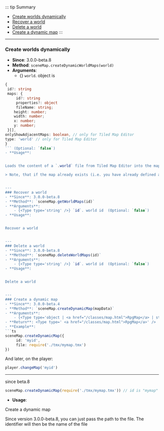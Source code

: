 ::: tip Summary
- [Create worlds dynamically](#create-worlds-dynamically)
- [Recover a world](#recover-a-world)
- [Delete a world](#delete-a-world)
- [Create a dynamic map](#create-a-dynamic-map)
:::
---
### Create worlds dynamically
- **Since**: 3.0.0-beta.8
- **Method**: `sceneMap.createDynamicWorldMaps(world)`
- **Arguments**:
    - {<Type type='object' />} `world`. object is 
```ts
{
 id?: string
 maps: {
     id?: string
     properties?: object
     fileName: string;
    height: number;
    width: number;
    x: number;
    y: number;
 }[],
onlyShowAdjacentMaps: boolean, // only for Tiled Map Editor
type: 'world' // only for Tiled Map Editor
}
``` (Optional: `false`) 
- **Usage**:


Loads the content of a `.world` file from Tiled Map Editor into the map scene

> Note, that if the map already exists (i.e. you have already defined an RpgMap), the world will retrieve the already existing map. Otherwise it will create a new map


---
### Recover a world
- **Since**: 3.0.0-beta.8
- **Method**: `sceneMap.getWorldMaps(id)`
- **Arguments**:
    - {<Type type='string' />} `id`. world id  (Optional: `false`) 
- **Usage**:


Recover a world


---
### Delete a world
- **Since**: 3.0.0-beta.8
- **Method**: `sceneMap.deleteWorldMaps(id)`
- **Arguments**:
    - {<Type type='string' />} `id`. world id  (Optional: `false`) 
- **Usage**:


Delete a world


---
### Create a dynamic map
- **Since**: 3.0.0-beta.4
- **Method**: `sceneMap.createDynamicMap(mapData)`
- **Arguments**:
    - {<Type type='object | <a href="/classes/map.html">RpgMap</a> | string' />} `mapData`. The same property as [@MapData decorator](https://docs.rpgjs.dev/classes/map.html#mapdata-decorator) (Optional: `false`)
- **Return**: <Type type=' <a href="/classes/map.html">RpgMap</a>' />  
- **Example**: 
```ts
sceneMap.createDynamicMap({
     id: 'myid',
     file: require('./tmx/mymap.tmx')
})
```

And later, on the player:

```ts
player.changeMap('myid')
```

--- 

since beta.8

```ts
sceneMap.createDynamicMap(require('./tmx/mymap.tmx')) // id is "mymap"
```
 
- **Usage**:


Create a dynamic map

Since version 3.0.0-beta.8, you can just pass the path to the file. The identifier will then be the name of the file


